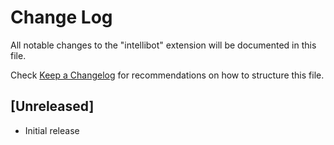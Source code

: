 # Change Log

All notable changes to the "intellibot" extension will be documented in this file.

Check [Keep a Changelog](http://keepachangelog.com/) for recommendations on how to structure this file.

## [Unreleased]

- Initial release